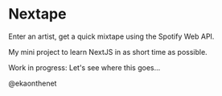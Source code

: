 # Nextape

Enter an artist, get a quick mixtape using the Spotify Web API.

My mini project to learn NextJS in as short time as possible. 

Work in progress: Let's see where this goes...

@ekaonthenet